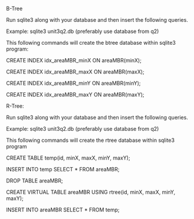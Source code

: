 B-Tree

Run sqlite3 along with your database and then insert the following queries. 

Example: sqlite3 unit3q2.db (preferably use database from q2)

This following commands will create the btree database within sqlite3 program:


CREATE INDEX idx_areaMBR_minX ON areaMBR(minX);

CREATE INDEX idx_areaMBR_maxX ON areaMBR(maxX);

CREATE INDEX idx_areaMBR_minY ON areaMBR(minY);

CREATE INDEX idx_areaMBR_maxY ON areaMBR(maxY);


R-Tree:

Run sqlite3 along with your database and then insert the following queries. 

Example: sqlite3 unit3q2.db (preferably use database from q2)

This following commands will create the rtree database within sqlite3 program


CREATE TABLE temp(id, minX, maxX, minY, maxY);

INSERT INTO temp SELECT * FROM areaMBR;

DROP TABLE areaMBR;

CREATE VIRTUAL TABLE areaMBR USING rtree(id, minX, maxX, minY, maxY);

INSERT INTO areaMBR SELECT * FROM temp;
